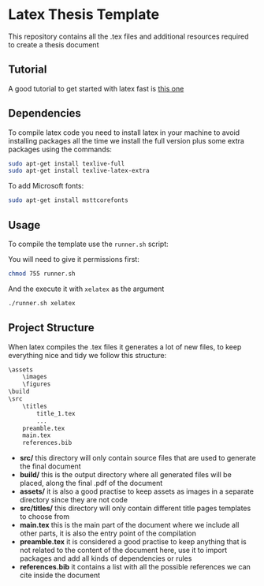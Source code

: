 # Latex Thesis Template

This repository contains all the .tex files and additional resources required to create a thesis document

## Tutorial

A good tutorial to get started with latex fast is [this one](https://github.com/luongvo209/Begin-Latex-in-minutes)

## Dependencies

To compile latex code you need to install latex in your machine to avoid installing packages all the time we install the full version plus some extra packages using the commands:

```bash
sudo apt-get install texlive-full
sudo apt-get install texlive-latex-extra
```

To add Microsoft fonts:

```bash
sudo apt-get install msttcorefonts
```

## Usage

To compile the template use the `runner.sh` script:

You will need to give it permissions first:

```bash
chmod 755 runner.sh
```

And the execute it with `xelatex` as the argument

```bash
./runner.sh xelatex
```

## Project Structure

When latex compiles the .tex files it generates a lot of new files, to keep everything nice and tidy we follow this structure:

```txt
\assets
    \images
    \figures
\build
\src
    \titles
        title_1.tex
        ...
    preamble.tex
    main.tex
    references.bib
```

- **src/** this directory will only contain source files that are used to generate the final document
- **build/** this is the output directory where all generated files will be placed, along the final .pdf of the document
- **assets/** it is also a good practise to keep assets as images in a separate directory since they are not code
- **src/titles/** this directory will only contain different title pages templates to choose from
- **main.tex** this is the main part of the document where we include all other parts, it is also the entry point of the compilation
- **preamble.tex** it is considered a good practise to keep anything that is not related to the content of the document here, use it to import packages and add all kinds of dependencies or rules
- **references.bib** it contains a list with all the possible references we can cite inside the document